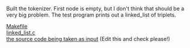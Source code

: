 Built the tokenizer. First node is empty, but I don't think that should be a very big problem. The test program prints out a linked_list of triplets.

[Makefile](Makefile)<br>
[linked_list.c](linked_list.c)<br>
[the source code being taken as input](src.txt) (Edit this and check please!)

